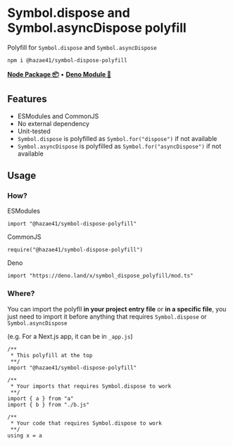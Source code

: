 # Symbol.dispose and Symbol.asyncDispose polyfill

Polyfill for `Symbol.dispose` and `Symbol.asyncDispose`

```bash
npm i @hazae41/symbol-dispose-polyfill
```

[**Node Package 📦**](https://www.npmjs.com/package/@hazae41/symbol-dispose-polyfill) • [**Deno Module 🦖**](https://deno.land/x/symbol_dispose_polyfill)

## Features
- ESModules and CommonJS
- No external dependency
- Unit-tested
- `Symbol.dispose` is polyfilled as `Symbol.for("dispose")` if not available
- `Symbol.asyncDispose` is polyfilled as `Symbol.for("asyncDispose")` if not available

## Usage

### How?

ESModules 

```tsx
import "@hazae41/symbol-dispose-polyfill"
```

CommonJS

```tsx
require("@hazae41/symbol-dispose-polyfill")
```

Deno

```tsx
import "https://deno.land/x/symbol_dispose_polyfill/mod.ts"
```

### Where? 

You can import the polyfll **in your project entry file** or **in a specific file**, you just need to import it before anything that requires `Symbol.dispose` or `Symbol.asyncDispose`

(e.g. For a Next.js app, it can be in `_app.js`)

```tsx
/**
 * This polyfill at the top
 **/
import "@hazae41/symbol-dispose-polyfill"

/**
 * Your imports that requires Symbol.dispose to work
 **/
import { a } from "a"
import { b } from "./b.js"

/**
 * Your code that requires Symbol.dispose to work
 **/
using x = a
```
